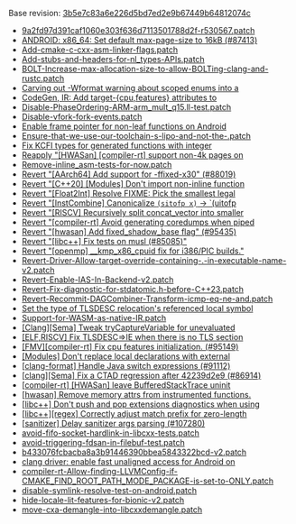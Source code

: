 Base revision: [3b5e7c83a6e226d5bd7ed2e9b67449b64812074c](https://github.com/llvm/llvm-project/commits/3b5e7c83a6e226d5bd7ed2e9b67449b64812074c)

- [9a2fd97d391caf1060e303f636d7113501788d2f-r530567.patch](https://android.googlesource.com/toolchain/llvm_android/+/ab3ade05b26c45b59ac47b3779b7a6c999e6d634/patches/9a2fd97d391caf1060e303f636d7113501788d2f-r530567.patch)
- [ANDROID: x86_64: Set default max-page-size to 16kB (#87413)](https://android.googlesource.com/toolchain/llvm_android/+/ab3ade05b26c45b59ac47b3779b7a6c999e6d634/patches/cherry/2620ccc3cdebcaa53b96b5f4d79ffe3951534e07.patch)
- [Add-cmake-c-cxx-asm-linker-flags.patch](https://android.googlesource.com/toolchain/llvm_android/+/ab3ade05b26c45b59ac47b3779b7a6c999e6d634/patches/Add-cmake-c-cxx-asm-linker-flags.patch)
- [Add-stubs-and-headers-for-nl_types-APIs.patch](https://android.googlesource.com/toolchain/llvm_android/+/ab3ade05b26c45b59ac47b3779b7a6c999e6d634/patches/Add-stubs-and-headers-for-nl_types-APIs.patch)
- [BOLT-Increase-max-allocation-size-to-allow-BOLTing-clang-and-rustc.patch](https://android.googlesource.com/toolchain/llvm_android/+/ab3ade05b26c45b59ac47b3779b7a6c999e6d634/patches/BOLT-Increase-max-allocation-size-to-allow-BOLTing-clang-and-rustc.patch)
- [Carving out -Wformat warning about scoped enums into a](https://android.googlesource.com/toolchain/llvm_android/+/ab3ade05b26c45b59ac47b3779b7a6c999e6d634/patches/cherry/73ed2153beb529973741344874c0084d24c2f268.patch)
- [CodeGen, IR: Add target-{cpu,features} attributes to](https://android.googlesource.com/toolchain/llvm_android/+/ab3ade05b26c45b59ac47b3779b7a6c999e6d634/patches/cherry/89d8df12015ac3440190d372a8d439614027dc2c.patch)
- [Disable-PhaseOrdering-ARM-arm_mult_q15.ll-test.patch](https://android.googlesource.com/toolchain/llvm_android/+/ab3ade05b26c45b59ac47b3779b7a6c999e6d634/patches/Disable-PhaseOrdering-ARM-arm_mult_q15.ll-test.patch)
- [Disable-vfork-fork-events.patch](https://android.googlesource.com/toolchain/llvm_android/+/ab3ade05b26c45b59ac47b3779b7a6c999e6d634/patches/Disable-vfork-fork-events.patch)
- [Enable frame pointer for non-leaf functions on Android](https://android.googlesource.com/toolchain/llvm_android/+/ab3ade05b26c45b59ac47b3779b7a6c999e6d634/patches/cherry/402eca265f7162e26b8b74d18297fd76c9f100de.patch)
- [Ensure-that-we-use-our-toolchain-s-lipo-and-not-the-.patch](https://android.googlesource.com/toolchain/llvm_android/+/ab3ade05b26c45b59ac47b3779b7a6c999e6d634/patches/Ensure-that-we-use-our-toolchain-s-lipo-and-not-the-.patch)
- [Fix KCFI types for generated functions with integer](https://android.googlesource.com/toolchain/llvm_android/+/ab3ade05b26c45b59ac47b3779b7a6c999e6d634/patches/cherry/e1c36bde0551977d4b2efae032af6dfc4b2b3936.patch)
- [Reapply "[HWASan] [compiler-rt] support non-4k pages on](https://android.googlesource.com/toolchain/llvm_android/+/ab3ade05b26c45b59ac47b3779b7a6c999e6d634/patches/cherry/c6049e67efaaca34ca8ad93b007397b118574b81.patch)
- [Remove-inline_asm-tests-for-now.patch](https://android.googlesource.com/toolchain/llvm_android/+/ab3ade05b26c45b59ac47b3779b7a6c999e6d634/patches/Remove-inline_asm-tests-for-now.patch)
- [Revert "[AArch64] Add support for -ffixed-x30" (#88019)](https://android.googlesource.com/toolchain/llvm_android/+/ab3ade05b26c45b59ac47b3779b7a6c999e6d634/patches/cherry/7ad481e76c9bee5b9895ebfa0fdb52f31cb7de77.patch)
- [Revert "[C++20] [Modules] Don't import non-inline function](https://android.googlesource.com/toolchain/llvm_android/+/ab3ade05b26c45b59ac47b3779b7a6c999e6d634/patches/cherry/aa2741449c3609b2ae244d8d3f3e14ad16de72e4.patch)
- [Revert "[Float2Int] Resolve FIXME: Pick the smallest legal](https://android.googlesource.com/toolchain/llvm_android/+/ab3ade05b26c45b59ac47b3779b7a6c999e6d634/patches/cherry/a6e231bb2a7924f4269e6735d29a54b2318cd16c.patch)
- [Revert "[InstCombine] Canonicalize `(sitofp x)` -> `(uitofp](https://android.googlesource.com/toolchain/llvm_android/+/ab3ade05b26c45b59ac47b3779b7a6c999e6d634/patches/cherry/6960ace534c4021301dd5a9933ca06ba96edea23.patch)
- [Revert "[RISCV] Recursively split concat_vector into smaller](https://android.googlesource.com/toolchain/llvm_android/+/ab3ade05b26c45b59ac47b3779b7a6c999e6d634/patches/cherry/ef520ca6b18cf65fc7a13fcad1534f1d70332a88.patch)
- [Revert "[compiler-rt] Avoid generating coredumps when piped](https://android.googlesource.com/toolchain/llvm_android/+/ab3ade05b26c45b59ac47b3779b7a6c999e6d634/patches/cherry/0b9f19a9880eb786871194af116f223d2ad30c52.patch)
- [Revert "[hwasan] Add fixed_shadow_base flag" (#95435)](https://android.googlesource.com/toolchain/llvm_android/+/ab3ade05b26c45b59ac47b3779b7a6c999e6d634/patches/cherry/12f77e811b49b48df2c37f5036b05b5801a0535f.patch)
- [Revert "[libc++] Fix tests on musl (#85085)"](https://android.googlesource.com/toolchain/llvm_android/+/ab3ade05b26c45b59ac47b3779b7a6c999e6d634/patches/cherry/0847c903c8a04a2bdf53d5f1b93be5705d998801.patch)
- [Revert "[openmp] __kmp_x86_cpuid fix for i386/PIC builds."](https://android.googlesource.com/toolchain/llvm_android/+/ab3ade05b26c45b59ac47b3779b7a6c999e6d634/patches/cherry/6d3cec01a6c29fa4e51ba129fa13dbf55d2b928e.patch)
- [Revert-Driver-Allow-target-override-containing-.-in-executable-name-v2.patch](https://android.googlesource.com/toolchain/llvm_android/+/ab3ade05b26c45b59ac47b3779b7a6c999e6d634/patches/Revert-Driver-Allow-target-override-containing-.-in-executable-name-v2.patch)
- [Revert-Enable-IAS-In-Backend-v2.patch](https://android.googlesource.com/toolchain/llvm_android/+/ab3ade05b26c45b59ac47b3779b7a6c999e6d634/patches/Revert-Enable-IAS-In-Backend-v2.patch)
- [Revert-Fix-diagnostic-for-stdatomic.h-before-C++23.patch](https://android.googlesource.com/toolchain/llvm_android/+/ab3ade05b26c45b59ac47b3779b7a6c999e6d634/patches/Revert-Fix-diagnostic-for-stdatomic.h-before-C++23.patch)
- [Revert-Recommit-DAGCombiner-Transform-icmp-eq-ne-and.patch](https://android.googlesource.com/toolchain/llvm_android/+/ab3ade05b26c45b59ac47b3779b7a6c999e6d634/patches/Revert-Recommit-DAGCombiner-Transform-icmp-eq-ne-and.patch)
- [Set the type of TLSDESC relocation's referenced local symbol](https://android.googlesource.com/toolchain/llvm_android/+/ab3ade05b26c45b59ac47b3779b7a6c999e6d634/patches/cherry/dfe4ca9b7f4a422500d78280dc5eefd1979939e6.patch)
- [Support-for-WASM-as-native-IR.patch](https://android.googlesource.com/toolchain/llvm_android/+/ab3ade05b26c45b59ac47b3779b7a6c999e6d634/patches/Support-for-WASM-as-native-IR.patch)
- [[Clang][Sema] Tweak tryCaptureVariable for unevaluated](https://android.googlesource.com/toolchain/llvm_android/+/ab3ade05b26c45b59ac47b3779b7a6c999e6d634/patches/cherry/3d361b225fe89ce1d8c93639f27d689082bd8dad.patch)
- [[ELF,RISCV] Fix TLSDESC=>IE when there is no TLS section](https://android.googlesource.com/toolchain/llvm_android/+/ab3ade05b26c45b59ac47b3779b7a6c999e6d634/patches/cherry/cdd29f5bd2f5e55ae116be1a912f0b036d7c98e7.patch)
- [[FMV][compiler-rt] Fix cpu features initialization. (#95149)](https://android.googlesource.com/toolchain/llvm_android/+/ab3ade05b26c45b59ac47b3779b7a6c999e6d634/patches/cherry/933d6be8e8c4a81f6409f4daaf704e7f363c6508.patch)
- [[Modules] Don't replace local declarations with external](https://android.googlesource.com/toolchain/llvm_android/+/ab3ade05b26c45b59ac47b3779b7a6c999e6d634/patches/cherry/487967af82053cd08022635a2ff768385d936c80.patch)
- [[clang-format] Handle Java switch expressions (#91112)](https://android.googlesource.com/toolchain/llvm_android/+/ab3ade05b26c45b59ac47b3779b7a6c999e6d634/patches/cherry/236b3e1aad45e2bab8ede0da6397b7b01f9cc9d8.patch)
- [[clang][Sema] Fix a CTAD regression after 42239d2e9 (#86914)](https://android.googlesource.com/toolchain/llvm_android/+/ab3ade05b26c45b59ac47b3779b7a6c999e6d634/patches/cherry/0f6ed4c394fd8f843029f6919230bf8df8618529.patch)
- [[compiler-rt] [HWASan] leave BufferedStackTrace uninit](https://android.googlesource.com/toolchain/llvm_android/+/ab3ade05b26c45b59ac47b3779b7a6c999e6d634/patches/cherry/ee870e593a82a6478ff1d8b3f1bd8a45aa1bf650.patch)
- [[hwasan] Remove memory attrs from instrumented functions.](https://android.googlesource.com/toolchain/llvm_android/+/ab3ade05b26c45b59ac47b3779b7a6c999e6d634/patches/cherry/79a32609759af317a62184c2c7b1300263a336c8.patch)
- [[libc++] Don't push and pop extensions diagnostics when using](https://android.googlesource.com/toolchain/llvm_android/+/ab3ade05b26c45b59ac47b3779b7a6c999e6d634/patches/cherry/f886dfed3ae6cf70827cedc8d8aefde6250a239b.patch)
- [[libc++][regex] Correctly adjust match prefix for zero-length](https://android.googlesource.com/toolchain/llvm_android/+/ab3ade05b26c45b59ac47b3779b7a6c999e6d634/patches/cherry/e9adcc488f96a9f2b8c4344f5e3c7ca6639b9562.patch)
- [[sanitizer] Delay sanitizer args parsing (#107280)](https://android.googlesource.com/toolchain/llvm_android/+/ab3ade05b26c45b59ac47b3779b7a6c999e6d634/patches/cherry/24684bb4a9791145a36a97477eb1fd525a122d8e.patch)
- [avoid-fifo-socket-hardlink-in-libcxx-tests.patch](https://android.googlesource.com/toolchain/llvm_android/+/ab3ade05b26c45b59ac47b3779b7a6c999e6d634/patches/avoid-fifo-socket-hardlink-in-libcxx-tests.patch)
- [avoid-triggering-fdsan-in-filebuf-test.patch](https://android.googlesource.com/toolchain/llvm_android/+/ab3ade05b26c45b59ac47b3779b7a6c999e6d634/patches/avoid-triggering-fdsan-in-filebuf-test.patch)
- [b433076fcbacba8a3b91446390bbea5843322bcd-v2.patch](https://android.googlesource.com/toolchain/llvm_android/+/ab3ade05b26c45b59ac47b3779b7a6c999e6d634/patches/b433076fcbacba8a3b91446390bbea5843322bcd-v2.patch)
- [clang driver: enable fast unaligned access for Android on](https://android.googlesource.com/toolchain/llvm_android/+/ab3ade05b26c45b59ac47b3779b7a6c999e6d634/patches/cherry/b20360abeb3a80281dc082f1e093abd13cb1ee4c.patch)
- [compiler-rt-Allow-finding-LLVMConfig-if-CMAKE_FIND_ROOT_PATH_MODE_PACKAGE-is-set-to-ONLY.patch](https://android.googlesource.com/toolchain/llvm_android/+/ab3ade05b26c45b59ac47b3779b7a6c999e6d634/patches/compiler-rt-Allow-finding-LLVMConfig-if-CMAKE_FIND_ROOT_PATH_MODE_PACKAGE-is-set-to-ONLY.patch)
- [disable-symlink-resolve-test-on-android.patch](https://android.googlesource.com/toolchain/llvm_android/+/ab3ade05b26c45b59ac47b3779b7a6c999e6d634/patches/disable-symlink-resolve-test-on-android.patch)
- [hide-locale-lit-features-for-bionic-v2.patch](https://android.googlesource.com/toolchain/llvm_android/+/ab3ade05b26c45b59ac47b3779b7a6c999e6d634/patches/hide-locale-lit-features-for-bionic-v2.patch)
- [move-cxa-demangle-into-libcxxdemangle.patch](https://android.googlesource.com/toolchain/llvm_android/+/ab3ade05b26c45b59ac47b3779b7a6c999e6d634/patches/move-cxa-demangle-into-libcxxdemangle.patch)